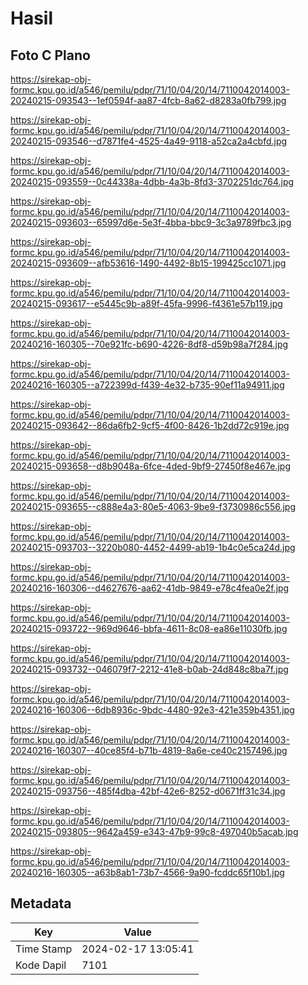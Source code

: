 # Hasil

## Foto C Plano

https://sirekap-obj-formc.kpu.go.id/a546/pemilu/pdpr/71/10/04/20/14/7110042014003-20240215-093543--1ef0594f-aa87-4fcb-8a62-d8283a0fb799.jpg

https://sirekap-obj-formc.kpu.go.id/a546/pemilu/pdpr/71/10/04/20/14/7110042014003-20240215-093546--d7871fe4-4525-4a49-9118-a52ca2a4cbfd.jpg

https://sirekap-obj-formc.kpu.go.id/a546/pemilu/pdpr/71/10/04/20/14/7110042014003-20240215-093559--0c44338a-4dbb-4a3b-8fd3-3702251dc764.jpg

https://sirekap-obj-formc.kpu.go.id/a546/pemilu/pdpr/71/10/04/20/14/7110042014003-20240215-093603--65997d6e-5e3f-4bba-bbc9-3c3a9789fbc3.jpg

https://sirekap-obj-formc.kpu.go.id/a546/pemilu/pdpr/71/10/04/20/14/7110042014003-20240215-093609--afb53616-1490-4492-8b15-199425cc1071.jpg

https://sirekap-obj-formc.kpu.go.id/a546/pemilu/pdpr/71/10/04/20/14/7110042014003-20240215-093617--e5445c9b-a89f-45fa-9996-f4361e57b119.jpg

https://sirekap-obj-formc.kpu.go.id/a546/pemilu/pdpr/71/10/04/20/14/7110042014003-20240216-160305--70e921fc-b690-4226-8df8-d59b98a7f284.jpg

https://sirekap-obj-formc.kpu.go.id/a546/pemilu/pdpr/71/10/04/20/14/7110042014003-20240216-160305--a722399d-f439-4e32-b735-90ef11a94911.jpg

https://sirekap-obj-formc.kpu.go.id/a546/pemilu/pdpr/71/10/04/20/14/7110042014003-20240215-093642--86da6fb2-9cf5-4f00-8426-1b2dd72c919e.jpg

https://sirekap-obj-formc.kpu.go.id/a546/pemilu/pdpr/71/10/04/20/14/7110042014003-20240215-093658--d8b9048a-6fce-4ded-9bf9-27450f8e467e.jpg

https://sirekap-obj-formc.kpu.go.id/a546/pemilu/pdpr/71/10/04/20/14/7110042014003-20240215-093655--c888e4a3-80e5-4063-9be9-f3730986c556.jpg

https://sirekap-obj-formc.kpu.go.id/a546/pemilu/pdpr/71/10/04/20/14/7110042014003-20240215-093703--3220b080-4452-4499-ab19-1b4c0e5ca24d.jpg

https://sirekap-obj-formc.kpu.go.id/a546/pemilu/pdpr/71/10/04/20/14/7110042014003-20240216-160306--d4627676-aa62-41db-9849-e78c4fea0e2f.jpg

https://sirekap-obj-formc.kpu.go.id/a546/pemilu/pdpr/71/10/04/20/14/7110042014003-20240215-093722--969d9646-bbfa-4611-8c08-ea86e11030fb.jpg

https://sirekap-obj-formc.kpu.go.id/a546/pemilu/pdpr/71/10/04/20/14/7110042014003-20240215-093732--046079f7-2212-41e8-b0ab-24d848c8ba7f.jpg

https://sirekap-obj-formc.kpu.go.id/a546/pemilu/pdpr/71/10/04/20/14/7110042014003-20240216-160306--6db8936c-9bdc-4480-92e3-421e359b4351.jpg

https://sirekap-obj-formc.kpu.go.id/a546/pemilu/pdpr/71/10/04/20/14/7110042014003-20240216-160307--40ce85f4-b71b-4819-8a6e-ce40c2157496.jpg

https://sirekap-obj-formc.kpu.go.id/a546/pemilu/pdpr/71/10/04/20/14/7110042014003-20240215-093756--485f4dba-42bf-42e6-8252-d0671ff31c34.jpg

https://sirekap-obj-formc.kpu.go.id/a546/pemilu/pdpr/71/10/04/20/14/7110042014003-20240215-093805--9642a459-e343-47b9-99c8-497040b5acab.jpg

https://sirekap-obj-formc.kpu.go.id/a546/pemilu/pdpr/71/10/04/20/14/7110042014003-20240216-160305--a63b8ab1-73b7-4566-9a90-fcddc65f10b1.jpg


## Metadata

| Key        | Value               |
| ---------- | ------------------- |
| Time Stamp | 2024-02-17 13:05:41 |
| Kode Dapil | 7101                |



